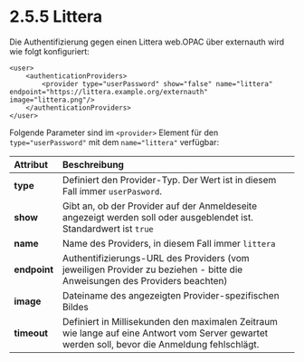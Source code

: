 # 2.5.5 Littera

Die Authentifizierung gegen einen Littera web.OPAC über externauth wird wie folgt konfiguriert:

```markup
<user>
    <authenticationProviders>
        <provider type="userPassword" show="false" name="littera" endpoint="https://littera.example.org/externauth" image="littera.png"/>
    </authenticationProviders> 
</user>
```

Folgende Parameter sind im `<provider>` Element für den `type="userPassword"` mit dem `name="littera"` verfügbar:

| **Attribut** | Beschreibung |
| :--- | :--- |
| **type** | Definiert den Provider-Typ. Der Wert ist in diesem Fall immer `userPasword`. |
| **show** | Gibt an, ob der Provider auf der Anmeldeseite angezeigt werden soll oder ausgeblendet ist. Standardwert ist `true` |
| **name** | Name des Providers, in diesem Fall immer `littera` |
| **endpoint** | Authentifizierungs-URL des Providers \(vom jeweiligen Provider zu beziehen - bitte die Anweisungen des Providers beachten\) |
| **image** | Dateiname des angezeigten Provider-spezifischen Bildes |
| **timeout** | Definiert in Millisekunden den maximalen Zeitraum wie lange auf eine Antwort vom Server gewartet werden soll, bevor die Anmeldung fehlschlägt. |

